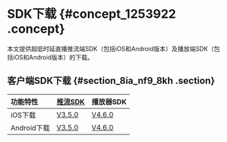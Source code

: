 # SDK下载 {#concept_1253922 .concept}

本文提供超低时延直播推流端SDK（包括iOS和Android版本）及播放端SDK（包括iOS和Android版本）的下载。

## **客户端SDK下载** {#section_8ia_nf9_8kh .section}

|功能特性|[推流SDK](../../../../cn.zh-CN/推流SDK/产品介绍.md#)|播放器SDK|
|:---|:---------------------------------------------------------------------------|:-----|
|iOS下载|[V3.5.0](https://vod-download.cn-shanghai.aliyuncs.com/sdk/pusher/AlivcLivePusher_v3.5.0_iOS.zip)|[V4.6.0](https://vod-download.cn-shanghai.aliyuncs.com/sdk/player/4.6.0/ApsaraVideo_videoPlay_v4.6.0_iOS_20190717.zip)|
|Android下载|[V3.5.0](https://vod-download.cn-shanghai.aliyuncs.com/sdk/pusher/AlivcLivePusher_v3.5.0_Android.zip)|[V4.6.0](https://vod-download.cn-shanghai.aliyuncs.com/sdk/player/4.6.0/ApsaraVideo_videoPlay_v4.6.0_Android_20190717.zip)|

